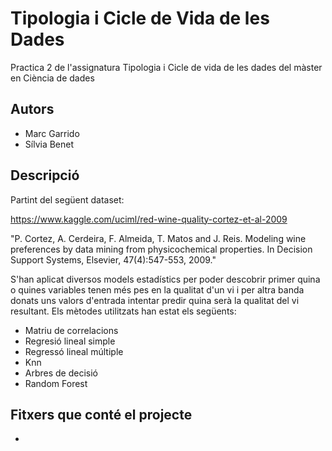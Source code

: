 # Tipologia i Cicle de Vida de les Dades

Practica 2 de l'assignatura Tipologia i Cicle de vida de les dades del màster en Ciència de dades

## Autors

* Marc Garrido
* Sílvia Benet

## Descripció

 Partint del següent dataset:
 
 https://www.kaggle.com/uciml/red-wine-quality-cortez-et-al-2009

"P. Cortez, A. Cerdeira, F. Almeida, T. Matos and J. Reis.
Modeling wine preferences by data mining from physicochemical properties. In Decision Support Systems, Elsevier, 47(4):547-553, 2009."
 
 S'han aplicat diversos models estadístics per poder descobrir primer quina o quines variables tenen més pes en la qualitat d'un vi i per altra banda donats uns valors d'entrada intentar predir quina serà la qualitat del vi resultant. Els mètodes utilitzats han estat els següents:
 
 * Matriu de correlacions 
 * Regresió lineal simple
 * Regressó lineal múltiple
 * Knn
 * Arbres de decisió
 * Random Forest

## Fitxers que conté el projecte

* 
